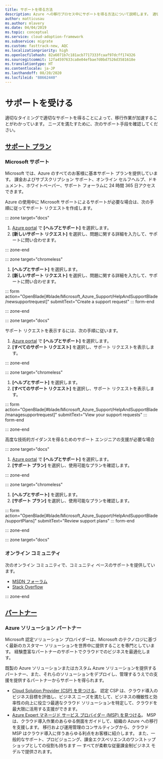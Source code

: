 ```yaml
---
title: サポートを得る方法
description: Azure への移行プロセス中にサポートを得る方法について説明します。 適切なサポートを得ることが、移行作業の加速につながります。
author: matticusau
ms.author: mlavery
ms.date: 04/04/2019
ms.topic: conceptual
ms.service: cloud-adoption-framework
ms.subservice: migrate
ms.custom: fasttrack-new, AQC
ms.localizationpriority: high
ms.openlocfilehash: 82a6071b7c181acb7717333fcaaf97dcff174326
ms.sourcegitcommit: 12fa4597633ca8e04efbae7d0bd7526d3581618e
ms.translationtype: HT
ms.contentlocale: ja-JP
ms.lasthandoff: 08/20/2020
ms.locfileid: "88662440"
---
```

<!-- cSpell:ignore MSPs -->

# <a name="get-assistance"></a>サポートを受ける

適切なタイミングで適切なサポートを得ることによって、移行作業が加速することがわかっています。 ニーズを満たすために、次のサポート手段を確認してください。

## <a name="support-plans"></a>[サポート プラン](#tab/SupportPlans)

### <a name="microsoft-support"></a>Microsoft サポート

Microsoft では、Azure のすべてのお客様に基本サポート プランを提供しています。 課金およびサブスクリプション サポート、オンライン セルフヘルプ、ドキュメント、ホワイトペーパー、サポート フォーラムに 24 時間 365 日アクセスできます。

Azure の使用中に Microsoft サポートによるサポートが必要な場合は、次の手順に従ってサポート リクエストを作成します。

::: zone target="docs"

1. [Azure portal](https://portal.azure.com) で **[ヘルプとサポート]** を選択します。
1. **[新しいサポート リクエスト]** を選択し、問題に関する詳細を入力して、サポートに問い合わせます。

::: zone-end

::: zone target="chromeless"

1. **[ヘルプとサポート]** を選択します。
1. **[新しいサポート リクエスト]** を選択し、問題に関する詳細を入力して、サポートに問い合わせます。

::: form action="OpenBlade[#blade/Microsoft_Azure_Support/HelpAndSupportBlade/newsupportrequest]" submitText="Create a support request" ::: form-end

::: zone-end

::: zone target="docs"

サポート リクエストを表示するには、次の手順に従います。

1. [Azure portal](https://portal.azure.com) で **[ヘルプとサポート]** を選択します。
1. **[すべてのサポート リクエスト]** を選択し、サポート リクエストを表示します。

::: zone-end

::: zone target="chromeless"

1. **[ヘルプとサポート]** を選択します。
1. **[すべてのサポート リクエスト]** を選択し、サポート リクエストを表示します。

::: form action="OpenBlade[#blade/Microsoft_Azure_Support/HelpAndSupportBlade/managesupportrequest]" submitText="View your support requests" ::: form-end

::: zone-end

高度な技術的ガイダンスを得るためのサポート エンジニアの支援が必要な場合

::: zone target="docs"

1. [Azure portal](https://portal.azure.com) で **[ヘルプとサポート]** を選択します。
1. **[サポート プラン]** を選択し、使用可能なプランを確認します。

::: zone-end

::: zone target="chromeless"

1. **[ヘルプとサポート]** を選択します。
1. **[サポート プラン]** を選択し、使用可能なプランを確認します。

::: form action="OpenBlade[#blade/Microsoft_Azure_Support/HelpAndSupportBlade/supportPlans]" submitText="Review support plans" ::: form-end

::: zone-end

::: zone target="docs"

### <a name="online-communities"></a>オンライン コミュニティ

次のオンライン コミュニティで、コミュニティ ベースのサポートを提供しています。

- [MSDN フォーラム](https://social.msdn.microsoft.com/Forums/home?forum=windowsazureplatform%2Cazuremarketplace%2Cwindowsazureplatformctp)
- [Stack Overflow](https://stackoverflow.com/questions/tagged/azure)

::: zone-end

## <a name="partners"></a>[パートナー](#tab/Partners)

### <a name="azure-solutions-partner"></a>Azure ソリューション パートナー

Microsoft 認定ソリューション プロバイダーは、Microsoft のテクノロジに基づく最新のカスタマー ソリューションを世界中に提供することを専門としています。 経験豊富なパートナーのサポートでクラウドでのビジネスを最適化します。

既製の Azure ソリューションまたはカスタム Azure ソリューションを提供するパートナー、また、それらのソリューションをデプロイし、管理するうえでの支援を提供するパートナーからサポートを得られます。

- [Cloud Solution Provider (CSP) を見つける](https://www.microsoft.com/solution-providers/home)。 認定 CSP は、クラウド導入のビジネス目標を評価し、ビジネス ニーズを満たして、ビジネスの機敏性と効率性の向上に役立つ最適なクラウド ソリューションを特定して、クラウドを最大限に活用する支援ができます。
- [Azure Expert マネージド サービス プロバイダー (MSP) を見つける](https://www.microsoft.com/azure/partners/azureexpertmsp?filters=all)。 MSP は、クラウド導入作業のあらゆる側面をガイドして、組織の Azure への移行を支援します。 移行および運用管理のコンサルティングから、クラウド MSP はクラウド導入に伴うあらゆる利点をお客様に紹介します。 また、一般的なサポート、プロビジョニング、課金エクスペリエンスのワンストップ ショップとしての役割も持ちます &mdash; すべてが柔軟な従量課金制ビジネス モデルで提供されます。
